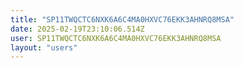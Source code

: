 ```yaml
---
title: "SP11TWQCTC6NXK6A6C4MA0HXVC76EKK3AHNRQ8MSA"
date: 2025-02-19T23:10:06.514Z
user: SP11TWQCTC6NXK6A6C4MA0HXVC76EKK3AHNRQ8MSA
layout: "users"
---
```

    